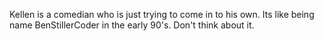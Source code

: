 Kellen is a comedian who is just trying to come in to his own. 
Its like being name BenStillerCoder in the early 90's. Don't think about it.

